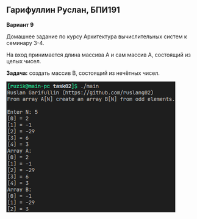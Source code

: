 ## Гарифуллин Руслан, БПИ191

**Вариант 9**

Домашнее задание по курсу Архитектура вычислительных систем к семинару 3-4.

На вход принимается длина массива А и сам массив А, состоящий из целых чисел.

**Задача:** создать массив B, состоящий из нечётных чисел.

![screenshot.png](./screenshot.png)